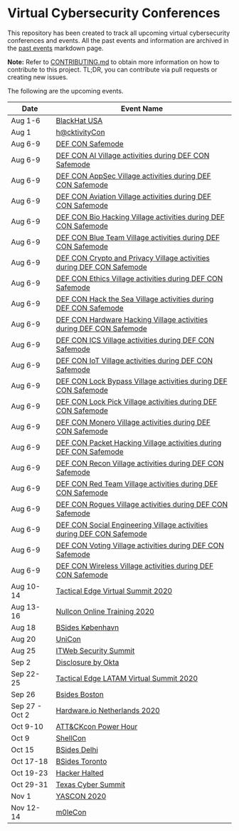 # Virtual Cybersecurity Conferences

This repository has been created to track all upcoming virtual cybersecurity conferences and events. All the past events and information are archived in the [past events](past-events.md) markdown page.

**Note:** Refer to [CONTRIBUTING.md](CONTRIBUTING.md) to obtain more information on how to contribute to this project. TL;DR, you can contribute via pull requests or creating new issues.

The following are the upcoming events.

| Date | Event Name |
|------|------------|
| Aug 1-6 | [BlackHat USA ](https://blackhat.com )|
| Aug 1 | [h@cktivityCon ](https://www.hackerone.com/hacktivitycon )|
| Aug 6-9 | [DEF CON Safemode ](https://defcon.org )|
| Aug 6-9 | [DEF CON AI Village activities during DEF CON Safemode](https://aivillage.org/ )|
| Aug 6-9 | [DEF CON AppSec Village activities during DEF CON Safemode](https://www.appsecvillage.com )|
| Aug 6-9 | [DEF CON Aviation Village activities during DEF CON Safemode ](https://aerospacevillage.org/ )|
| Aug 6-9 | [DEF CON Bio Hacking Village activities during DEF CON Safemode ](https://www.villageb.io )|
| Aug 6-9 | [DEF CON Blue Team Village activities during DEF CON Safemode ](https://blueteamvillage.org )|
| Aug 6-9 | [DEF CON Crypto and Privacy Village activities during DEF CON Safemode ](https://cryptovillage.org )|
| Aug 6-9 | [DEF CON Ethics Village activities during DEF CON Safemode ](https://twitter.com/EthicsVillage )|
| Aug 6-9 | [DEF CON Hack the Sea Village activities during DEF CON Safemode ](https://twitter.com/hack_the_sea )|
| Aug 6-9 | [DEF CON Hardware Hacking Village activities during DEF CON Safemode ](https://dchhv.org )|
| Aug 6-9 | [DEF CON ICS Village activities during DEF CON Safemode ](https://twitter.com/ICS_Village )|
| Aug 6-9 | [DEF CON IoT Village activities during DEF CON Safemode ](https://www.iotvillage.org )|
| Aug 6-9 | [DEF CON Lock Bypass Village activities during DEF CON Safemode ](http://lbv.ggrsecurity.com )|
| Aug 6-9 | [DEF CON Lock Pick Village activities during DEF CON Safemode ](https://toool.us )|
| Aug 6-9 | [DEF CON Monero Village activities during DEF CON Safemode ](https://www.monerovillage.org )|
| Aug 6-9 | [DEF CON Packet Hacking Village activities during DEF CON Safemode ](https://www.wallofsheep.com/ )|
| Aug 6-9 | [DEF CON Recon Village activities during DEF CON Safemode ](https://reconvillage.org )|
| Aug 6-9 | [DEF CON Red Team Village activities during DEF CON Safemode ](https://redteamvillage.io  )|
| Aug 6-9 | [DEF CON Rogues Village activities during DEF CON Safemode](https://www.foursuits.co/roguesvillage )|
| Aug 6-9 | [DEF CON Social Engineering Village activities during DEF CON Safemode](https://www.social-engineer.org )|
| Aug 6-9 | [DEF CON Voting Village activities during DEF CON Safemode ](https://twitter.com/VotingVillageDC )|
| Aug 6-9 | [DEF CON Wireless Village activities during DEF CON Safemode ](https://www.wirelessvillage.ninja )|
| Aug 10-14 | [Tactical Edge Virtual Summit 2020 ](https://www.tacticaledge.co/en )|
| Aug 13-16 | [Nullcon Online Training 2020 ](https://nullcon.net )|
| Aug 18 | [BSides København](https://bsideskbh.dk )|
| Aug 20 | [UniCon ](https://www.scythe.io/unicon2020 )|
| Aug 25 | [ITWeb Security Summit](https://v2.itweb.co.za/event/itweb/security-summit-2020/?page=agendaday1)|
| Sep 2 |[Disclosure by Okta ](https://www.disclosureconference.com/ )|
| Sep 22-25 | [Tactical Edge LATAM Virtual Summit 2020 ](https://www.tacticaledge.co )|
| Sep 26 |  [Bsides Boston ](https://bsidesbos.org )|
| Sep 27 - Oct 2 | [Hardware.io Netherlands 2020 ](https://hardwear.io )|
| Oct 9-10 | [ATT&CKcon Power Hour](https://attack.mitre.org/resources/attackcon) |
| Oct 9 | [ShellCon ](https://shellcon.io )|
| Oct 15 | [BSides Delhi ](https://bsidesdelhi.in )|
| Oct 17-18 | [BSides Toronto ](http://www.bsidesto.ca/ )|
| Oct 19-23 | [Hacker Halted ](https://www.hackerhalted.com )|
| Oct 29-31 | [Texas Cyber Summit ](https://www.texascybersummit.org )|
| Nov 1 | [YASCON 2020 ](https://yetanothersec.com/yascon2020 )|
| Nov 12-14 | [m0leCon ](https://m0lecon.it )|

